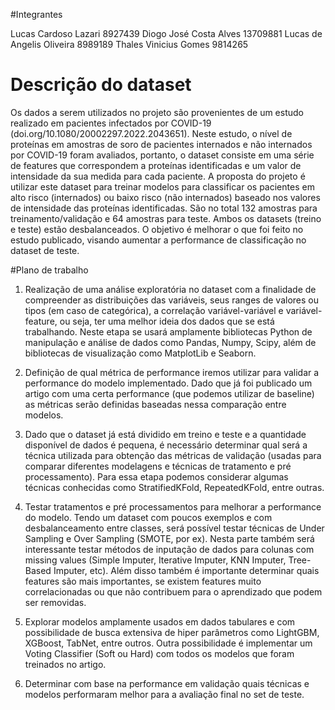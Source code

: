#Integrantes

Lucas Cardoso Lazari 8927439
Diogo José Costa Alves 13709881
Lucas de Angelis Oliveira 8989189
Thales Vinicius Gomes 9814265

# Descrição do dataset

Os dados a serem utilizados no projeto são provenientes de um estudo realizado em pacientes infectados por COVID-19 (doi.org/10.1080/20002297.2022.2043651). 
Neste estudo, o nível de proteínas em amostras de soro de pacientes internados e não internados por COVID-19 foram avaliados, portanto, o dataset consiste em 
uma série de features que correspondem a proteínas identificadas e um valor de intensidade da sua medida para cada paciente. A proposta do projeto é utilizar 
este dataset para treinar modelos para classificar os pacientes em alto risco (internados) ou baixo risco (não internados) baseado nos valores de intensidade 
das proteínas identificadas. São no total 132 amostras para treinamento/validação e 64 amostras para teste. Ambos os datasets (treino e teste) estão desbalanceados. 
O objetivo é melhorar o que foi feito no estudo publicado, visando aumentar a performance de classificação no dataset de teste.

#Plano de trabalho

1. Realização de uma análise exploratória no dataset com a finalidade de compreender as distribuições das variáveis, seus ranges de valores ou tipos (em caso de categórica), a correlação variável-variável e variável-feature, ou seja, ter uma melhor ideia dos dados que se está trabalhando. Neste etapa se usará amplamente bibliotecas Python de manipulação e análise de dados como Pandas, Numpy, Scipy, além de bibliotecas de visualização como MatplotLib e Seaborn.

2. Definição de qual métrica de performance iremos utilizar para validar a performance do modelo implementado. Dado que já foi publicado um artigo com uma certa performance (que podemos utilizar de baseline) as métricas serão definidas baseadas nessa comparação entre modelos.

3. Dado que o dataset já está dividido em treino e teste e a quantidade disponível de dados é pequena, é necessário determinar qual será a técnica utilizada para obtenção das métricas de validação (usadas para comparar diferentes modelagens e técnicas de tratamento e pré processamento). Para essa etapa podemos considerar algumas técnicas conhecidas como StratifiedKFold, RepeatedKFold, entre outras.

4. Testar tratamentos e pré processamentos para melhorar a performance do modelo. Tendo um dataset com poucos exemplos e com desbalanceamento entre classes, será possível testar técnicas de Under Sampling e Over Sampling (SMOTE, por ex). Nesta parte também será interessante testar métodos de inputação de dados para colunas com missing values (Simple Imputer, Iterative Imputer, KNN Imputer, Tree-Based Imputer, etc). Além disso também é importante determinar quais features são mais importantes, se existem features muito correlacionadas ou que não contribuem para o aprendizado que podem ser removidas.

5. Explorar modelos amplamente usados em dados tabulares e com possibilidade de busca extensiva de hiper parâmetros como LightGBM, XGBoost, TabNet, entre outros. Outra possibilidade é implementar um Voting Classifier (Soft ou Hard) com todos os modelos que foram treinados no artigo.

6. Determinar com base na performance em validação quais técnicas e modelos performaram melhor para a avaliação final no set de teste.
